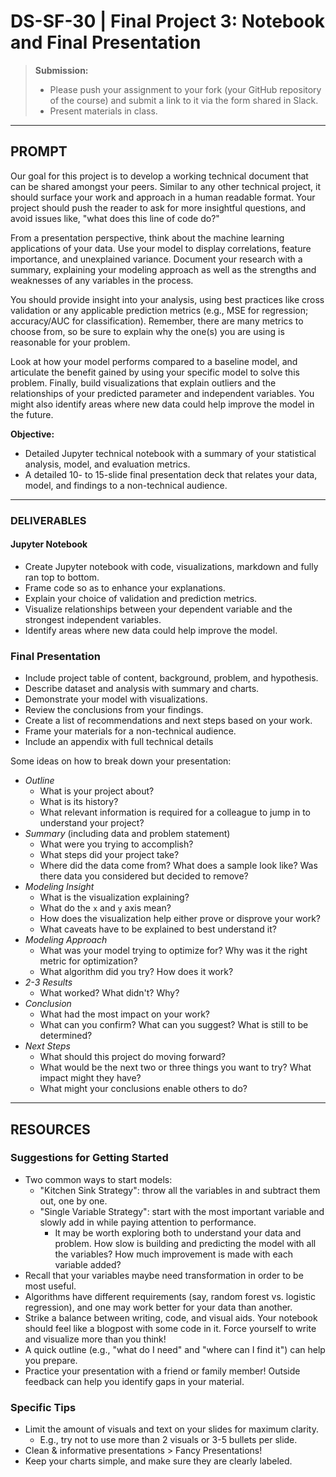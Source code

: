 # DS-SF-30 | Final Project 3: Notebook and Final Presentation

> **Submission:**
>
> - Please push your assignment to your fork (your GitHub repository of the course) and submit a link to it via the form shared in Slack.
> - Present materials in class.

---

## PROMPT

Our goal for this project is to develop a working technical document that can be shared amongst your peers.  Similar to any other technical project, it should surface your work and approach in a human readable format.  Your project should push the reader to ask for more insightful questions, and avoid issues like, "what does this line of code do?"

From a presentation perspective, think about the machine learning applications of your data.  Use your model to display correlations, feature importance, and unexplained variance.  Document your research with a summary, explaining your modeling approach as well as the strengths and weaknesses of any variables in the process.

You should provide insight into your analysis, using best practices like cross validation or any applicable prediction metrics (e.g., MSE for regression; accuracy/AUC for classification).  Remember, there are many metrics to choose from, so be sure to explain why the one(s) you are using is reasonable for your problem.

Look at how your model performs compared to a baseline model, and articulate the benefit gained by using your specific model to solve this problem.  Finally, build visualizations that explain outliers and the relationships of your predicted parameter and independent variables.  You might also identify areas where new data could help improve the model in the future.

**Objective:**
- Detailed Jupyter technical notebook with a summary of your statistical analysis, model, and evaluation metrics.
- A detailed 10- to 15-slide final presentation deck that relates your data, model, and findings to a non-technical audience.

---

### DELIVERABLES

#### Jupyter Notebook

- Create Jupyter notebook with code, visualizations, markdown and fully ran top to bottom.
- Frame code so as to enhance your explanations.
- Explain your choice of validation and prediction metrics.
- Visualize relationships between your dependent variable and the strongest independent variables.
- Identify areas where new data could help improve the model.

### Final Presentation

- Include project table of content, background, problem, and hypothesis.
- Describe dataset and analysis with summary and charts.
- Demonstrate your model with visualizations.
- Review the conclusions from your findings.
- Create a list of recommendations and next steps based on your work.
- Frame your materials for a non-technical audience.
- Include an appendix with full technical details

Some ideas on how to break down your presentation:

- *Outline*
  - What is your project about?
  - What is its history?
  - What relevant information is required for a colleague to jump in to understand your project?
- *Summary*  (including data and problem statement)
  - What were you trying to accomplish?
  - What steps did your project take?
  - Where did the data come from?  What does a sample look like?  Was there data you considered but decided to remove?
- *Modeling Insight*
  - What is the visualization explaining?
  - What do the `x` and `y` axis mean?
  - How does the visualization help either prove or disprove your work?
  - What caveats have to be explained to best understand it?
- *Modeling Approach*
  - What was your model trying to optimize for?  Why was it the right metric for optimization?
  - What algorithm did you try?  How does it work?
- *2-3 Results*
  - What worked?  What didn't?  Why?
- *Conclusion*
  - What had the most impact on your work?
  - What can you confirm?  What can you suggest?  What is still to be determined?
- *Next Steps*
  - What should this project do moving forward?
  - What would be the next two or three things you want to try?  What impact might they have?
  - What might your conclusions enable others to do?

---

## RESOURCES

### Suggestions for Getting Started

- Two common ways to start models:
  - "Kitchen Sink Strategy": throw all the variables in and subtract them out, one by one.
  - "Single Variable Strategy": start with the most important variable and slowly add in while paying attention to performance.
    - It may be worth exploring both to understand your data and problem.  How slow is building and predicting the model with all the variables?  How much improvement is made with each variable added?
- Recall that your variables maybe need transformation in order to be most useful.
- Algorithms have different requirements (say, random forest vs. logistic regression), and one may work better for your data than another.
- Strike a balance between writing, code, and visual aids.  Your notebook should feel like a blogpost with some code in it.  Force yourself to write and visualize more than you think!
- A quick outline (e.g., "what do I need" and "where can I find it") can help you prepare.
- Practice your presentation with a friend or family member!  Outside feedback can help you identify gaps in your material.

### Specific Tips

- Limit the amount of visuals and text on your slides for maximum clarity.
  - E.g., try not to use more than 2 visuals or 3-5 bullets per slide.
- Clean & informative presentations > Fancy Presentations!
- Keep your charts simple, and make sure they are clearly labeled.
